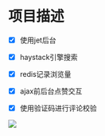 # 项目描述
- [x] 使用jet后台
- [x] haystack引擎搜索
- [x] redis记录浏览量
- [x] ajax前后台点赞交互
- [x] 使用验证码进行评论校验


![](https://github.com/LoseNine/blog/blob/master/static/img/1.png)
